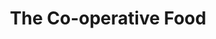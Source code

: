 ---
title: "The Co-operative Food"
url: /donington/the-co-operative-food-market-place/
shop: supermarket
---